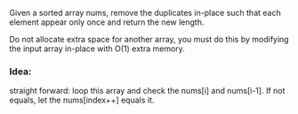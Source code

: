 Given a sorted array nums, remove the duplicates in-place such that each element appear only once and return the new length.

Do not allocate extra space for another array, you must do this by modifying the input array in-place with O(1) extra memory.


### Idea:

straight forward: loop this array and check the nums[i] and nums[i-1]. If not equals, let the nums[index++] equals it.
